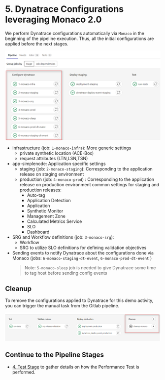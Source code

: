 # 5. Dynatrace Configurations leveraging Monaco 2.0

We perform Dynatrace configurations automatically via `Monaco` in the beginning of the pipeline execution. Thus, all the initial configurations are applied before the next stages. 

![gitlab-cicd](assets/gitlab_cicd_pipeline_monaco_stage.png)

- infrastructure (job: `1-monaco-infra`): More generic settings
  - private synthetic location (ACE-Box)
  - request attributes (LTN,LSN,TSN)
- app-simplenode: Application specific settings
  - staging (job: `2-monaco-staging`): Corresponding to the application release on staging environment
  - production (job: `4-monaco-prod`) : Corresponding to the application release on production environment
  common settings for staging and production releases:
    - Auto-tag
    - Application Detection
    - Application
    - Synthetic Monitor
    - Management Zone
    - Calculated Metrics Service
    - SLO 
    - Dashboard
- SRG and Workflow definitions (job: `3-monaco-srg`):
  - Workflow
  - SRG to utilize SLO definitions for defining validation objectives
- Sending events to notify Dynatrace about the configurations done via Monaco (jobs: `6-monaco-staging-dt-event`, `6-monaco-prod-dt-event` )
    > Note: `5-monaco-sleep` job is needed to give Dynatrace some time to tag host before sending config events

## Cleanup
  To remove the configurations applied to Dynatrace for this demo activity, you can trigger the manual task from the Gitlab pipeline. 
  
  ![gitlab-cicd](assets/gitlab_cicd_pipeline_monaco_cleanup.png)

## Continue to the Pipeline Stages
- [4. Test Stage](../04_Performance_Test/README.md) to gather details on how the Performance Test is performed.
